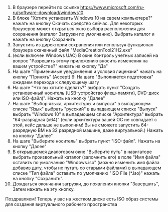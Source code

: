 1. В браузере перейти по ссылке https://www.microsoft.com/ru-ru/software-download/windows10
2. В блоке "Хотите установить Windows 10 на своем компьютере?" нажать на кнопку Скачать средство сейчас. Для некоторых браузеров может открыться окно выбора          расположения для сохранения (каталог Загрузки по умолчанию). Выбрать каталог и нажать на кнопку Сохранить
3. Запустить из директории сохранения или используя функционал браузера скачанный файл "MediaCreationTool21H2.exe"
4. (если включен Windows UAC) В окне Контроль учетных записей  на вопрос "Разрешить этому приложению вносить изменения на вашем устройстве?" нажать на кнопку "Да"
5. На шаге "Применимые уведомления и условия лицензии" нажать на кнопку "Принять" (Accept)
6: На шаге "Выполняется подготовка" ожидаем перехода к следующему шагу
7. На шаге "Что вы хотите сделать?" выбрать пункт "Создать установочный носитель (USB-устройство флеш-памяти), DVD-диск или ISO-файл)". Нажать на кнопку "Далее"
8. На шаге "Выбор языка, архитектуры и выпуска"
  в выпадающем списке "Язык" выбрать "русский"
  в выпадающем списке "Выпуск"  выбрать "Windows 10"
  в выпадающем списке "Архитектура" выбрать "64-разрядная (x64)" (если архитектура вашей ОС не совпадает с этой, кейс дальше не выполним! Вы не сможете запустить     64-разрядную ВМ на 32 разрядной машине, даже виртуальной.)
  Нажать на кнопку "Далее"
9. На шаге "Выберите носитель" выбрать пункт "ISO-файл". Нажать на кнопку "Далее"
10. В открывшемся диалоговом окне "Выберите путь"
  в навигаторе выбрать произвольный каталог (запомнить его)
  в поле "Имя файла" оставить по умолчанию "Windows.iso" (можно изменить имя файла добавив дату, чтобы не путать со старыми файлами)
  в выпадающем списке "Тип файла" оставить по умолчанию "ISO File (*.iso)"
  нажать на кнопку "Сохранить".
11. Дождаться окончания загрузки, до появления кнопки "Завершить", Затем нажать на эту кнопку.

Поздравляем! Теперь у вас на жестком диске есть ISO образ системы для создания виртуального рабочего пространства

